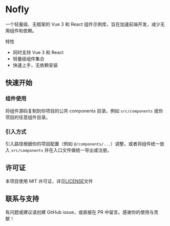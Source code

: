 # Nofly

一个轻量级、无框架的 Vue 3 和 React 组件示例库，旨在加速前端开发，减少无用组件和依赖。

特性
- 同时支持 Vue 3 和 React
- 轻量级组件集合
- 快速上手，无依赖安装

## 快速开始

### 组件使用

将组件源码复制到你项目的公共 components 目录。例如 `src/components` 或你项目的任意组件目录。

### 引入方式

引入路径根据你的项目配置（例如 `@/components/...`）调整，或者将组件统一放入 `src/components` 并在入口文件做统一导出或注册。

## 许可证

本项目使用 MIT 许可证，详见[LICENSE](https://github.com/isixe/nofly?tab=MIT-1-ov-file)文件

## 联系与支持

有问题或建议请创建 GitHub issue，或直接在 PR 中留言。感谢你的使用与贡献！

